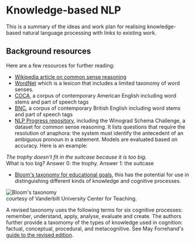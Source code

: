 # Knowledge-based NLP

This is a summary of the ideas and work plan for realising knowledge-based natural language processing with links to existing work.

## Background resources

Here are a few resources for further reading:

* [Wikipedia article on common sense reasoning](https://en.m.wikipedia.org/wiki/Commonsense_reasoning)
* [WordNet](https://wordnet.princeton.edu) which is a lexicon that includes a limited taxonomy of word senses.
* [COCA](https://www.english-corpora.org/coca/), a corpus of contemporary American English including word stems and part of speech tags
* [BNC](http://www.natcorp.ox.ac.uk), a corpus of contemporary British English including word stems and part of speech tags
* [NLP Progress repository](http://nlpprogress.com/english/common_sense.html), including the Winograd Schema Challenge, a dataset for common sense reasoning. It lists questions that require the resolution of anaphora: the system must identify the antecedent of an ambiguous pronoun in a statement. Models are evaluated based on accuracy. Here is an example:

*The trophy doesn’t fit in the suitcase because it is too big.*<br>
What is too big? Answer 0: the trophy. Answer 1: the suitcase

* [Bloom's taxonomy for educational goals](https://cft.vanderbilt.edu/guides-sub-pages/blooms-taxonomy/), this has the potential for use in distinguishing different kinds of knowledge and cognitive processes. 

![Bloom's taxonomy](https://cdn.vanderbilt.edu/vu-wp0/wp-content/uploads/sites/59/2019/03/27124326/Blooms-Taxonomy.jpg)<br>
courtesy of Vanderbilt University Center for Teaching.

A revised taxonomy uses the following terms for six cognitive processes: remember, understand, apply, analyse, evaluate and create. The authors further provide a taxomomy of the types of knowledge used in cognition: factual, conceptual, procedural, and metacognitive. See May Forrehand's [guide to the revised edition](https://cft.vanderbilt.edu/wp-content/uploads/sites/59/BloomsTaxonomy-mary-forehand.pdf).
